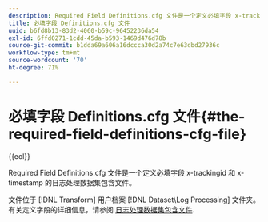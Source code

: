 ```yaml
---
description: Required Field Definitions.cfg 文件是一个定义必填字段 x-trackingid 和 x-timestamp 的日志处理数据集包含文件。
title: 必填字段 Definitions.cfg 文件
uuid: b6fd8b13-83d2-4060-b59c-96452236da54
exl-id: 6ffd0271-1cdd-45da-b593-1469d476d78b
source-git-commit: b1dda69a606a16dccca30d2a74c7e63dbd27936c
workflow-type: tm+mt
source-wordcount: '70'
ht-degree: 71%

---
```


# 必填字段 Definitions.cfg 文件{#the-required-field-definitions-cfg-file}

{{eol}}

Required Field Definitions.cfg 文件是一个定义必填字段 x-trackingid 和 x-timestamp 的日志处理数据集包含文件。

文件位于 [!DNL Transform] 用户档案 [!DNL Dataset\Log Processing] 文件夹。 有关定义字段的详细信息，请参阅 [日志处理数据集包含文件](../../../../home/c-dataset-const-proc/c-dataset-inc-files/c-types-dataset-inc-files/c-log-proc-dataset-inc-files/c-log-proc-dataset-inc-files.md#concept-999475a22519432e98844622ca95b6ab).
